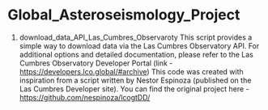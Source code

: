 # Global_Asteroseismology_Project

1. download_data_API_Las_Cumbres_Observaroty
This script provides a simple way to download data via the Las Cumbres Observatory API.
For additional options and detailed documentation, please refer to the Las Cumbres Observatory Developer Portal (link - https://developers.lco.global/#archive)
This code was created with inspiration from a script written by Nestor Espinoza (published on the Las Cumbres Developer site). You can find the original project here -       https://github.com/nespinoza/lcogtDD/

